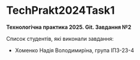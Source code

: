 # TechPrakt2024Task1
**Технологічна практика 2025. Git. Завдання №2**

Список студентів, які виконали завдання:
* Хоменко Надія Володимиріна, група ІПЗ-23-4

